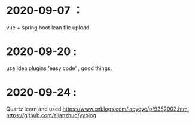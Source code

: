 # 2020-09-07 ：
vue + spring boot lean file upload


# 2020-09-20 :
use  idea plugins 'easy code' ,  good things.

# 2020-09-24 :
Quartz learn and used
https://www.cnblogs.com/laoyeye/p/9352002.html
https://github.com/allanzhuo/yyblog